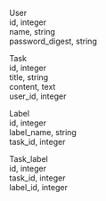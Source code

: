 User  
id, integer  
name, string  
password_digest, string

Task  
id, integer  
title, string  
content, text  
user_id, integer

Label  
id, integer  
label_name, string  
task_id, integer

Task_label  
id, integer  
task_id, integer  
label_id, integer
